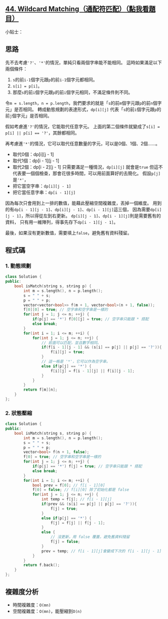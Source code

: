 ## [44. Wildcard Matching（通配符匹配）（點我看題目）](https://leetcode.com/problems/wildcard-matching/description/)
小貼士：
## 思路
先不去考慮`'?'`、`'*'`的情況，單純只看兩個字串能不能相同。
這時如果滿足以下兩個條件：
1. `s`的前`i-1`個字元跟`p`的前`i-1`個字元都相同。
2. `s[i] = p[i]`。
3. 那麼`s`的前`i`個字元跟`p`的前`i`個字元相同，不滿足條件則不同。

令`m = s.length`，`n = p.length`，我們要求的就是「`s`的前`m`個字元跟`p`的前`n`個字元」是否相同。
轉成動態規劃的表達形式，`dp[i][j]` 代表「`s`的前`i`個字元跟`p`的前`j`個字元」是否相同。

假如考慮進`'?'`的情況，它能取代任意字元。
上面的第二個條件就變成了`s[i] = p[i] || p[i] == '?'`，其餘都相同。

再考慮進`'*'`的情況，它可以取代任意數量的字元，可以是0個、1個、2個……。
- 取代0個：dp[i][j - 1]
- 取代1個：dp[i - 1][j - 1]
- 取代2個：dp[i - 2][j - 1]
只需要滿足一種情況，`dp[i][j]` 就會是`true`
但這不代表要一個個檢查，那會花很多時間，可以用前面算好的去簡化。
假設`p[j]`是`'*'`，
- 把它當空字串：`dp[i][j - 1]`
- 把它當任意字串：`dp[i - 1][j]`

因為每次只會用到上一排的數值，能藉此壓縮空間複雜度，丟掉一個維度。
用到的有`dp[i - 1][j - 1]`、`dp[i][j - 1]`、`dp[i - 1][j]`這三個，
因為需要`dp[i][j - 1]`，所以得從左到右更新。
`dp[i][j - 1]`、`dp[i - 1][j]`則是需要舊有的資料，
只有用一維陣列，得事先存下`dp[i - 1][j - 1]`。

最後，如果沒有更新數值，需要填上`false`，避免舊有資料殘留。

## 程式碼
### 1. 動態規劃
```c++
class Solution {
public:
    bool isMatch(string s, string p) {
        int m = s.length(), n = p.length();
        s = " " + s;
        p = " " + p;
        vector<vector<bool>> f(m + 1, vector<bool>(n + 1, false));
        f[0][0] = true; // 空字串和空字串是一樣的
        for(int j = 1; j <= n; ++j) {
            if(p[j] == '*') f[0][j] = true; // 空字串只能跟 * 搭配
            else break;
        }
        for(int i = 1; i <= m; ++i) {
            for(int j = 1; j <= n; ++j) {
                // 前面可以匹配，並且數字相同。
                if(f[i - 1][j - 1] && (s[i] == p[j] || p[j] == '?')){
                    f[i][j] = true;
                }
                // 這一格是 '*'，它可以作為空字串。
                else if(p[j] == '*') {
                    f[i][j] = f[i - 1][j] || f[i][j - 1];
                }
            }
        }
        return f[m][n];
    }
};
```
### 2. 狀態壓縮
```c++
class Solution {
public:
    bool isMatch(string s, string p) {
        int m = s.length(), n = p.length();
        s = " " + s;
        p = " " + p;
        vector<bool> f(n + 1, false);
        f[0] = true; // 空字串和空字串是一樣的
        for(int j = 1; j <= n; ++j) {
            if(p[j] == '*') f[j] = true; // 空字串只能跟 * 搭配
            else break;
        }
        for(int i = 1; i <= m; ++i) {
            bool prev = f[0]; // f[i - 1][0]
            f[0] = false; // f[i][0] 除了初始化都是 false
            for(int j = 1; j <= n; ++j) {
                int temp = f[j]; // f[i - 1][j]
                if(prev && (s[i] == p[j] || p[j] == '?')){
                    f[j] = true;
                }
                else if(p[j] == '*') {
                    f[j] = f[j] || f[j - 1];
                }
                else {
                    // 沒更新，用 false 覆蓋，避免舊資料殘留
                    f[j] = false;
                }
                prev = temp; // f[i - 1][j]會變成下次的 f[i - 1][j - 1]
            }
        }
        return f.back();
    }
};
```
## 複雜度分析
- 時間複雜度：`O(mn)`
- 空間複雜度：`O(mn)`，能壓縮到`O(n)`